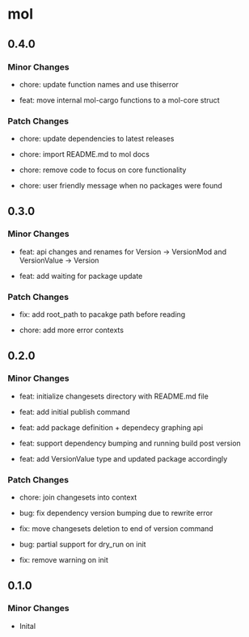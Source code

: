 # mol

## 0.4.0

### Minor Changes

- chore: update function names and use thiserror

- feat: move internal mol-cargo functions to a mol-core struct

### Patch Changes

- chore: update dependencies to latest releases

- chore: import README.md to mol docs

- chore: remove code to focus on core functionality

- chore: user friendly message when no packages were found

## 0.3.0

### Minor Changes

- feat: api changes and renames for Version -> VersionMod and VersionValue -> Version

- feat: add waiting for package update

### Patch Changes

- fix: add root_path to pacakge path before reading

- chore: add more error contexts

## 0.2.0

### Minor Changes

- feat: initialize changesets directory with README.md file

- feat: add initial publish command

- feat: add package definition + dependecy graphing api

- feat: support dependency bumping and running build post version

- feat: add VersionValue type and updated package accordingly

### Patch Changes

- chore: join changesets into context

- bug: fix dependency version bumping due to rewrite error

- fix: move changesets deletion to end of version command

- bug: partial support for dry_run on init

- fix: remove warning on init

## 0.1.0

### Minor Changes

- Inital
